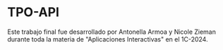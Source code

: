 # TPO-API

Este trabajo final fue desarrollado por Antonella Armoa y Nicole Zieman durante toda la materia de "Aplicaciones Interactivas" en el 1C-2024.

